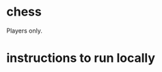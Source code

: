 # chess
Players only.

# instructions to run locally

<!-- https://decembersoft.com/posts/a-simple-naming-convention-for-action-creators-in-redux-js/
When dealing with asynchronous web applications, your actions should generally describe effects. That is, your action should describe a change that has happened in your system. For example, a user logged on, some data was loaded, an API call was started, an error was encountered, etc. -->

<!-- componentDidMount() {
  const { position } = this.props;
  const position = this.props.position; 
    //saving a reference to the value at this time

  console.log(position);
}
/vs/
componentDidMount() {
  this.props.position

  console.log(this.props.position)
} -->



<!-- # notes
reduce reducers?
babel polyfill in webpack?
'startup file'?
https://stackoverflow.com/questions/33527653/babel-6-regeneratorruntime-is-not-defined
# stories
signs up: POST
/users/signup

logs in: POST
/users/login

logs out: POST
/users/logout

views own/another's profile: GET
/users/profile/:user_id

searches for other user: GET
/users/:user_id

visits friends page: GET
/friends/

requests friend: POST
/friends/request

accepts friend: PUT
/friends/accept

declines friend: DELETE
/friends/decline

vists games page: GET
/games/

accesses past or current game: GET
/games/:game_id

challenges friend to a game: POST
/games/challenge

accept challange from friend: PUT
/games/accept

declines challenges: DELETE
/games/decline

user makes a move: PUT
/games/update

user finishes a game: PUT
/games/save

